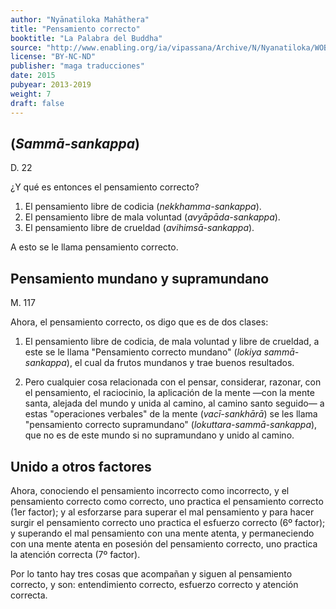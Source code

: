 ```yaml
---
author: "Nyānatiloka Mahāthera"
title: "Pensamiento correcto"
booktitle: "La Palabra del Buddha"
source: "http://www.enabling.org/ia/vipassana/Archive/N/Nyanatiloka/WOB/index.html"
license: "BY-NC-ND"
publisher: "maga traducciones"
date: 2015
pubyear: 2013-2019 
weight: 7
draft: false
---
```


## (*Sammā-sankappa*)  

D. 22  

¿Y qué es entonces el pensamiento correcto?  

1. El pensamiento libre de codicia (*nekkhamma-sankappa*).  
2. El pensamiento libre de mala voluntad (*avyāpāda-sankappa*).  
3. El pensamiento libre de crueldad (*avihimsā-sankappa*).  

A esto se le llama pensamiento correcto.  

## Pensamiento mundano y supramundano  

M. 117  

Ahora, el pensamiento correcto, os digo que es de dos clases:  

1. El pensamiento libre de codicia, de mala voluntad y libre de crueldad, a este se le llama "Pensamiento correcto mundano" (*lokiya sammā-sankappa*), el cual da frutos mundanos y trae buenos resultados.

2. Pero cualquier cosa relacionada con el pensar, considerar, razonar, con el pensamiento, el raciocinio, la aplicación de la mente —con la mente santa, alejada del mundo y unida al camino, al camino santo seguido— a estas "operaciones verbales" de la mente (*vacī-sankhārā*) se les llama "pensamiento correcto supramundano" (*lokuttara-sammā-sankappa*), que no es de este mundo si no supramundano y unido al camino.  

## Unido a otros factores  

Ahora, conociendo el pensamiento incorrecto como incorrecto, y el pensamiento correcto como correcto, uno practica el pensamiento correcto (1er factor); y al esforzarse para superar el mal pensamiento y para hacer surgir el pensamiento correcto uno practica el esfuerzo correcto (6º factor); y superando el mal pensamiento con una mente atenta, y permaneciendo con una mente atenta en posesión del pensamiento correcto, uno practica la atención correcta (7º factor).  

Por lo tanto hay tres cosas que acompañan y siguen al pensamiento correcto, y son: entendimiento correcto, esfuerzo correcto y atención correcta.  
